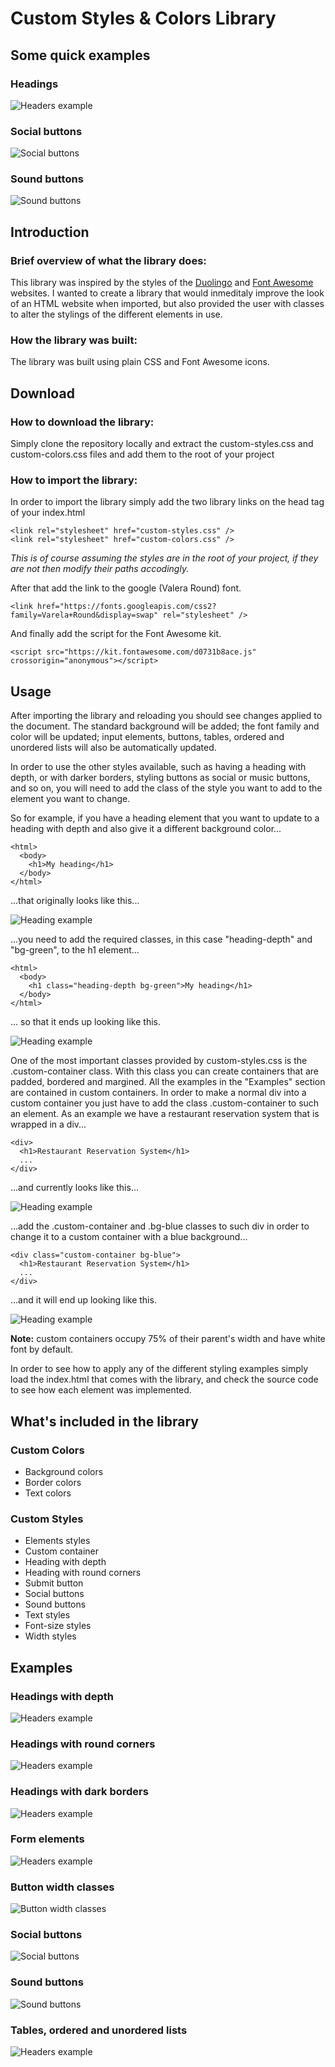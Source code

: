 # Custom Styles & Colors Library

## Some quick examples

### Headings

![Headers example](demo/headers.png)

### Social buttons

![Social buttons](demo/social-buttons.png)

### Sound buttons

![Sound buttons](demo/sound-buttons.png)

## Introduction

### Brief overview of what the library does:

This library was inspired by the styles of the [Duolingo](https://www.duolingo.com/learn) and [Font Awesome](https://fontawesome.com/) websites. I wanted to create a library that would inmeditaly improve the look of an HTML website when imported, but also provided the user with classes to alter the stylings of the different elements in use.

### How the library was built:

The library was built using plain CSS and Font Awesome icons.

## Download

### How to download the library:

Simply clone the repository locally and extract the custom-styles.css and custom-colors.css files and add them to the root of your project

### How to import the library:

In order to import the library simply add the two library links on the head tag of your index.html

    <link rel="stylesheet" href="custom-styles.css" />
    <link rel="stylesheet" href="custom-colors.css" />

_This is of course assuming the styles are in the root of your project, if they are not then modify their paths accodingly._

After that add the link to the google (Valera Round) font.

    <link href="https://fonts.googleapis.com/css2?family=Varela+Round&display=swap" rel="stylesheet" />

And finally add the script for the Font Awesome kit.

    <script src="https://kit.fontawesome.com/d0731b8ace.js" crossorigin="anonymous"></script>

## Usage

After importing the library and reloading you should see changes applied to the document. The standard background will be added; the font family and color will be updated; input elements, buttons, tables, ordered and unordered lists will also be automatically updated.

In order to use the other styles available, such as having a heading with depth, or with darker borders, styling buttons as social or music buttons, and so on, you will need to add the class of the style you want to add to the element you want to change.

So for example, if you have a heading element that you want to update to a heading with depth and also give it a different background color...

    <html>
      <body>
        <h1>My heading</h1>
      </body>
    </html>

...that originally looks like this...

![Heading example](demo/heading.png)

...you need to add the required classes, in this case "heading-depth" and "bg-green", to the h1 element...

    <html>
      <body>
        <h1 class="heading-depth bg-green">My heading</h1>
      </body>
    </html>

... so that it ends up looking like this.

![Heading example](demo/heading-with-depth.png)

One of the most important classes provided by custom-styles.css is the .custom-container class. With this class you can create containers that are padded, bordered and margined. All the examples in the "Examples" section are contained in custom containers. In order to make a normal div into a custom container you just have to add the class .custom-container to such an element. As an example we have a restaurant reservation system that is wrapped in a div...

    <div>
      <h1>Restaurant Reservation System</h1>
      ...
    </div>

...and currently looks like this...

![Heading example](demo/div.png)

...add the .custom-container and .bg-blue classes to such div in order to change it to a custom container with a blue background...

    <div class="custom-container bg-blue">
      <h1>Restaurant Reservation System</h1>
      ...
    </div>

...and it will end up looking like this.

![Heading example](demo/styled-div.png)

**Note:** custom containers occupy 75% of their parent's width and have white font by default.

In order to see how to apply any of the different styling examples simply load the index.html that comes with the library, and check the source code to see how each element was implemented.

## What's included in the library

### Custom Colors

- Background colors
- Border colors
- Text colors

### Custom Styles

- Elements styles
- Custom container
- Heading with depth
- Heading with round corners
- Submit button
- Social buttons
- Sound buttons
- Text styles
- Font-size styles
- Width styles

## Examples

### Headings with depth

![Headers example](demo/headings.png)

### Headings with round corners

![Headers example](demo/headings-with-round-corners.png)

### Headings with dark borders

![Headers example](demo/headings-with-darker-borders.png)

### Form elements

![Headers example](demo/forms.png)

### Button width classes

![Button width classes](demo/button-width-classes.png)

### Social buttons

![Social buttons](demo/social-buttons.png)

### Sound buttons

![Sound buttons](demo/sound-buttons.png)

### Tables, ordered and unordered lists

![Headers example](demo/tables-and-lists.png)
